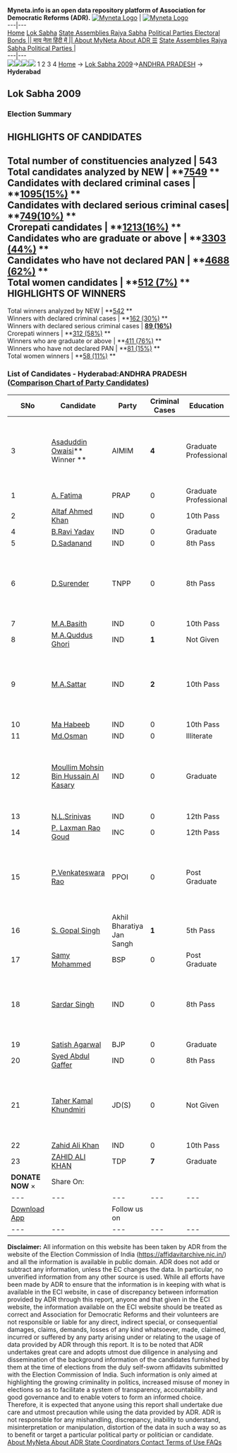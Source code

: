 **Myneta.info is an open data repository platform of Association for Democratic Reforms (ADR).**
[![Myneta Logo](https://www.myneta.info/lib/img/myneta-logo.png)](https://www.myneta.info/) | [![Myneta Logo](https://www.myneta.info/lib/img/adr-logo.png)](https://adrindia.org)  
---|---  
[Home](https://www.myneta.info/) [Lok Sabha](https://www.myneta.info/#ls "Lok Sabha") [ State Assemblies ](https://www.myneta.info/#sa "State Assemblies") [Rajya Sabha](https://www.myneta.info/#rs "Rajya Sabha") [Political Parties ](https://www.myneta.info/party "Political Parties") [ Electoral Bonds ](https://www.myneta.info/electoral_bonds "Electoral Bonds") [ || माय नेता हिंदी में || ](https://translate.google.co.in/translate?prev=hp&hl=en&js=y&u=www.myneta.info&sl=en&tl=hi&history_state0=) [ About MyNeta ](https://adrindia.org/content/about-myneta) [ About ADR ](https://adrindia.org/about-adr/who-we-are) [☰](javascript:void\(0\))
[ State Assemblies ](https://www.myneta.info/#sa "State Assemblies") [ Rajya Sabha ](https://www.myneta.info/#rs "Rajya Sabha") [ Political Parties ](https://www.myneta.info/party "Political Parties")
|   
---|---  
![](https://www.myneta.info/lib/img/banner/banner-1.png)![](https://www.myneta.info/lib/img/banner/banner-2.png)![](https://www.myneta.info/lib/img/banner/banner-3.png)![](https://www.myneta.info/lib/img/banner/banner-4.png)
1  2  3  4 
[Home](https://www.myneta.info/) → [Lok Sabha 2009](https://www.myneta.info/ls2009/)→[ANDHRA PRADESH](https://www.myneta.info/ls2009/index.php?action=show_constituencies&state_id=1) → **Hyderabad**
### 
## Lok Sabha 2009
###  Election Summary 
HIGHLIGHTS OF CANDIDATES  
---  
Total number of constituencies analyzed |  543   
Total candidates analyzed by NEW | **[7549](https://www.myneta.info/ls2009/index.php?action=summary&subAction=candidates_analyzed&sort=candidate#summary) **  
Candidates with declared criminal cases | **[1095(15%)](https://www.myneta.info/ls2009/index.php?action=summary&subAction=crime&sort=candidate#summary) **  
Candidates with declared serious criminal cases| **[749(10%)](https://www.myneta.info/ls2009/index.php?action=summary&subAction=serious_crime&sort=candidate#summary) **  
Crorepati candidates | **[1213(16%)](https://www.myneta.info/ls2009/index.php?action=summary&subAction=crorepati&sort=candidate#summary) **  
Candidates who are graduate or above | **[3303 (44%)](https://www.myneta.info/ls2009/index.php?action=summary&subAction=education&sort=candidate#summary) **  
Candidates who have not declared PAN | **[4688 (62%)](https://www.myneta.info/ls2009/index.php?action=summary&subAction=without_pan&sort=candidate#summary) **  
Total women candidates | **[512 (7%)](https://www.myneta.info/ls2009/index.php?action=summary&subAction=women_candidate&sort=candidate#summary) **  
HIGHLIGHTS OF WINNERS  
---  
Total winners analyzed by NEW | **[542](https://www.myneta.info/ls2009/index.php?action=summary&subAction=winner_analyzed&sort=candidate#summary) **  
Winners with declared criminal cases | **[162 (30%)](https://www.myneta.info/ls2009/index.php?action=summary&subAction=winner_crime&sort=candidate#summary) **  
Winners with declared serious criminal cases | **[89 (16%)](https://www.myneta.info/ls2009/index.php?action=summary&subAction=winner_serious_crime&sort=candidate#summary)**  
Crorepati winners | **[312 (58%)](https://www.myneta.info/ls2009/index.php?action=summary&subAction=winner_crorepati&sort=candidate#summary) **  
Winners who are graduate or above | **[411 (76%)](https://www.myneta.info/ls2009/index.php?action=summary&subAction=winner_education&sort=candidate#summary) **  
Winners who have not declared PAN | **[81 (15%)](https://www.myneta.info/ls2009/index.php?action=summary&subAction=winner_without_pan&sort=candidate#summary) **  
Total women winners | **[58 (11%)](https://www.myneta.info/ls2009/index.php?action=summary&subAction=winner_women&sort=candidate#summary) **  
### List of Candidates - Hyderabad:ANDHRA PRADESH ([Comparison Chart of Party Candidates](https://www.myneta.info/ls2009/comparisonchart.php?constituency_id=9))
SNo | Candidate| Party| Criminal Cases| Education| Age| Total Assets| Liabilities  
---|---|---|---|---|---|---|---  
3  | [Asaduddin Owaisi](https://www.myneta.info/ls2009/candidate.php?candidate_id=360)** Winner ** | AIMIM | **4** | Graduate Professional| 41 | ![](https://myneta.info/image_v2.php?myneta_folder=ls2009&candidate_id=360&col=ta) | ![](https://myneta.info/image_v2.php?myneta_folder=ls2009&candidate_id=360&col=lia)  
1  | [A. Fatima](https://www.myneta.info/ls2009/candidate.php?candidate_id=535) | PRAP | 0 | Graduate Professional| 41 | Rs 37,000 ~ 37 Thou+ | Rs 0 ~   
2  | [Altaf Ahmed Khan](https://www.myneta.info/ls2009/candidate.php?candidate_id=1058) | IND | 0 | 10th Pass| 43 | Rs 2,40,000 ~ 2 Lacs+ | Rs 0 ~   
4  | [B.Ravi Yadav](https://www.myneta.info/ls2009/candidate.php?candidate_id=1063) | IND | 0 | Graduate| 33 | Rs 16,90,187 ~ 16 Lacs+ | Rs 6,20,000 ~ 6 Lacs+  
5  | [D.Sadanand](https://www.myneta.info/ls2009/candidate.php?candidate_id=1066) | IND | 0 | 8th Pass| 45 | Rs 4,71,500 ~ 4 Lacs+ | Rs 0 ~   
6  | [D.Surender](https://www.myneta.info/ls2009/candidate.php?candidate_id=1056) | TNPP | 0 | 8th Pass| 36 | ![](https://myneta.info/image_v2.php?myneta_folder=ls2009&candidate_id=1056&col=ta) | ![](https://myneta.info/image_v2.php?myneta_folder=ls2009&candidate_id=1056&col=lia)  
7  | [M.A.Basith](https://www.myneta.info/ls2009/candidate.php?candidate_id=1062) | IND | 0 | 10th Pass| 55 | Rs 3,00,000 ~ 3 Lacs+ | Rs 0 ~   
8  | [M.A.Quddus Ghori](https://www.myneta.info/ls2009/candidate.php?candidate_id=1060) | IND | **1** | Not Given| 43 | Rs 30,000 ~ 30 Thou+ | Rs 0 ~   
9  | [M.A.Sattar](https://www.myneta.info/ls2009/candidate.php?candidate_id=1065) | IND | **2** | 10th Pass| 29 | ![](https://myneta.info/image_v2.php?myneta_folder=ls2009&candidate_id=1065&col=ta) | ![](https://myneta.info/image_v2.php?myneta_folder=ls2009&candidate_id=1065&col=lia)  
10  | [Ma Habeeb](https://www.myneta.info/ls2009/candidate.php?candidate_id=1069) | IND | 0 | 10th Pass| 33 | Rs 10,000 ~ 10 Thou+ | Rs 0 ~   
11  | [Md.Osman](https://www.myneta.info/ls2009/candidate.php?candidate_id=1059) | IND | 0 | Illiterate| 45 | Rs 25,000 ~ 25 Thou+ | Rs 0 ~   
12  | [Moullim Mohsin Bin Hussain Al Kasary](https://www.myneta.info/ls2009/candidate.php?candidate_id=1057) | IND | 0 | Graduate| 33 | ![](https://myneta.info/image_v2.php?myneta_folder=ls2009&candidate_id=1057&col=ta) | ![](https://myneta.info/image_v2.php?myneta_folder=ls2009&candidate_id=1057&col=lia)  
13  | [N.L.Srinivas](https://www.myneta.info/ls2009/candidate.php?candidate_id=1064) | IND | 0 | 12th Pass| 31 | Rs 1,97,000 ~ 1 Lacs+ | Rs 0 ~   
14  | [P. Laxman Rao Goud](https://www.myneta.info/ls2009/candidate.php?candidate_id=361) | INC | 0 | 12th Pass| 55 | Rs 1,85,30,669 ~ 1 Crore+ | Rs 20,00,000 ~ 20 Lacs+  
15  | [P.Venkateswara Rao](https://www.myneta.info/ls2009/candidate.php?candidate_id=40) | PPOI | 0 | Post Graduate| 58 | ![](https://myneta.info/image_v2.php?myneta_folder=ls2009&candidate_id=40&col=ta) | ![](https://myneta.info/image_v2.php?myneta_folder=ls2009&candidate_id=40&col=lia)  
16  | [S. Gopal Singh](https://www.myneta.info/ls2009/candidate.php?candidate_id=1054) | Akhil Bharatiya Jan Sangh | **1** | 5th Pass| 34 | Nil | Rs 0 ~   
17  | [Samy Mohammed](https://www.myneta.info/ls2009/candidate.php?candidate_id=1053) | BSP | 0 | Post Graduate| 29 | Rs 3,06,000 ~ 3 Lacs+ | Rs 0 ~   
18  | [Sardar Singh](https://www.myneta.info/ls2009/candidate.php?candidate_id=1067) | IND | 0 | 8th Pass| 62 | ![](https://myneta.info/image_v2.php?myneta_folder=ls2009&candidate_id=1067&col=ta) | ![](https://myneta.info/image_v2.php?myneta_folder=ls2009&candidate_id=1067&col=lia)  
19  | [Satish Agarwal](https://www.myneta.info/ls2009/candidate.php?candidate_id=362) | BJP | 0 | Graduate| 38 | Rs 1,06,95,500 ~ 1 Crore+ | Rs 49,21,846 ~ 49 Lacs+  
20  | [Syed Abdul Gaffer](https://www.myneta.info/ls2009/candidate.php?candidate_id=1068) | IND | 0 | 8th Pass| 51 | Rs 20,000 ~ 20 Thou+ | Rs 0 ~   
21  | [Taher Kamal Khundmiri](https://www.myneta.info/ls2009/candidate.php?candidate_id=1055) | JD(S) | 0 | Not Given| 52 | ![](https://myneta.info/image_v2.php?myneta_folder=ls2009&candidate_id=1055&col=ta) | ![](https://myneta.info/image_v2.php?myneta_folder=ls2009&candidate_id=1055&col=lia)  
22  | [Zahid Ali Khan](https://www.myneta.info/ls2009/candidate.php?candidate_id=1061) | IND | 0 | 10th Pass| 26 | Rs 65,000 ~ 65 Thou+ | Rs 0 ~   
23  | [ZAHID ALI KHAN](https://www.myneta.info/ls2009/candidate.php?candidate_id=534) | TDP | **7** | Graduate| 66 | Rs 9,61,94,429 ~ 9 Crore+ | Rs 11,44,670 ~ 11 Lacs+  
|  **DONATE NOW** × |  Share On:  | [](https://api.whatsapp.com/send?text=https%3A%2F%2Fmyneta.info%2Fpunjab2022%2Findex.php%3Faction%3Dshow_constituencies%26state_id%3D19) | [](https://www.facebook.com/sharer/sharer.php?u=https%3A%2F%2Fmyneta.info%2Fpunjab2022%2Findex.php%3Faction%3Dshow_constituencies%26state_id%3D19) | [](https://twitter.com/share?url=https%3A%2F%2Fmyneta.info%2Fpunjab2022%2Findex.php%3Faction%3Dshow_constituencies%26state_id%3D19)  
---|---|---|---|---  
| [ Download App ](https://play.google.com/store/apps/details?id=com.webrosoft.myneta1&pcampaignid=pcampaignidMKT-Other-global-all-co-prtnr-py-PartBadge-Mar2515-1) | [](https://play.google.com/store/apps/details?id=com.webrosoft.myneta1&pcampaignid=pcampaignidMKT-Other-global-all-co-prtnr-py-PartBadge-Mar2515-1) |  Follow us on  | [](https://www.facebook.com/adrindia.org/) | [](https://twitter.com/adrspeaks) | [](https://groups.google.com/g/national-election-watch?hl=en&pli=1) | [](https://www.instagram.com/adrspeaks/) | [](https://www.youtube.com/user/adrspeaks) | [](https://sharechat.com/profile/adrspeaks)  
---|---|---|---|---|---|---|---|---  
**Disclaimer:** All information on this website has been taken by ADR from the website of the Election Commission of India (https://affidavitarchive.nic.in/) and all the information is available in public domain. ADR does not add or subtract any information, unless the EC changes the data. In particular, no unverified information from any other source is used. While all efforts have been made by ADR to ensure that the information is in keeping with what is available in the ECI website, in case of discrepancy between information provided by ADR through this report, anyone and that given in the ECI website, the information available on the ECI website should be treated as correct and Association for Democratic Reforms and their volunteers are not responsible or liable for any direct, indirect special, or consequential damages, claims, demands, losses of any kind whatsoever, made, claimed, incurred or suffered by any party arising under or relating to the usage of data provided by ADR through this report. It is to be noted that ADR undertakes great care and adopts utmost due diligence in analysing and dissemination of the background information of the candidates furnished by them at the time of elections from the duly self-sworn affidavits submitted with the Election Commission of India. Such information is only aimed at highlighting the growing criminality in politics, increased misuse of money in elections so as to facilitate a system of transparency, accountability and good governance and to enable voters to form an informed choice. Therefore, it is expected that anyone using this report shall undertake due care and utmost precaution while using the data provided by ADR. ADR is not responsible for any mishandling, discrepancy, inability to understand, misinterpretation or manipulation, distortion of the data in such a way so as to benefit or target a particular political party or politician or candidate. 
[ About MyNeta ](https://adrindia.org/content/about-myneta) [ About ADR ](https://adrindia.org/about-adr/who-we-are) [ State Coordinators ](https://adrindia.org/about-adr/state-coordinators) [ Contact ](https://adrindia.org/contact-us) [ Terms of Use ](https://adrindia.org/content/adr-terms-use) [ FAQs ](https://adrindia.org/content/faqs)
